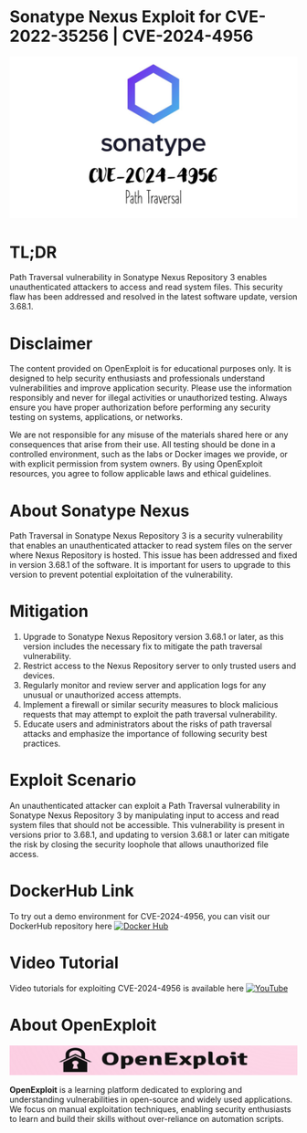 # Sonatype Nexus Exploit for CVE-2022-35256 | CVE-2024-4956
![CVE-2024-4956](https://raw.githubusercontent.com/pawanjswal/pawanjswal.github.io/master/cve-2024-4956/assets/thumbnail.jpg)

# TL;DR
Path Traversal vulnerability in Sonatype Nexus Repository 3 enables unauthenticated attackers to access and read system files. This security flaw has been addressed and resolved in the latest software update, version 3.68.1.

# Disclaimer

The content provided on OpenExploit is for educational purposes only. It is designed to help security enthusiasts and professionals understand vulnerabilities and improve application security. Please use the information responsibly and never for illegal activities or unauthorized testing. Always ensure you have proper authorization before performing any security testing on systems, applications, or networks.

We are not responsible for any misuse of the materials shared here or any consequences that arise from their use. All testing should be done in a controlled environment, such as the labs or Docker images we provide, or with explicit permission from system owners. By using OpenExploit resources, you agree to follow applicable laws and ethical guidelines.

# About Sonatype Nexus
Path Traversal in Sonatype Nexus Repository 3 is a security vulnerability that enables an unauthenticated attacker to read system files on the server where Nexus Repository is hosted. This issue has been addressed and fixed in version 3.68.1 of the software. It is important for users to upgrade to this version to prevent potential exploitation of the vulnerability.

# Mitigation
1. Upgrade to Sonatype Nexus Repository version 3.68.1 or later, as this version includes the necessary fix to mitigate the path traversal vulnerability.
2. Restrict access to the Nexus Repository server to only trusted users and devices.
3. Regularly monitor and review server and application logs for any unusual or unauthorized access attempts.
4. Implement a firewall or similar security measures to block malicious requests that may attempt to exploit the path traversal vulnerability.
5. Educate users and administrators about the risks of path traversal attacks and emphasize the importance of following security best practices.

# Exploit Scenario
An unauthenticated attacker can exploit a Path Traversal vulnerability in Sonatype Nexus Repository 3 by manipulating input to access and read system files that should not be accessible. This vulnerability is present in versions prior to 3.68.1, and updating to version 3.68.1 or later can mitigate the risk by closing the security loophole that allows unauthorized file access.

# DockerHub Link
To try out a demo environment for CVE-2024-4956, you can visit our DockerHub repository here [![Docker Hub](https://img.shields.io/badge/Docker_Hub-2496ED)](https://hub.docker.com/u/pawanjswal)

# Video Tutorial
Video tutorials for exploiting CVE-2024-4956 is available here [![YouTube](https://img.shields.io/badge/YouTube-FF0000)](https://www.youtube.com/@OpenExploit)

# About OpenExploit

![OpenExploit](https://raw.githubusercontent.com/pawanjswal/pawanjswal.github.io/master/assets/logo.png)

**OpenExploit** is a learning platform dedicated to exploring and understanding vulnerabilities in open-source and widely used applications. We focus on manual exploitation techniques, enabling security enthusiasts to learn and build their skills without over-reliance on automation scripts.